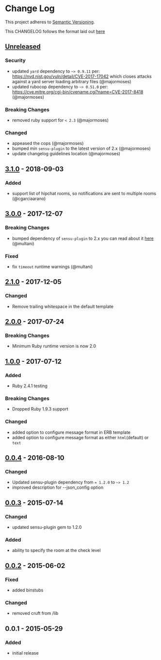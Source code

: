 # Change Log
This project adheres to [Semantic Versioning](http://semver.org/).

This CHANGELOG follows the format laid out [here](https://github.com/sensu-plugins/community/blob/master/HOW_WE_CHANGELOG.md)

## [Unreleased]

### Security
- updated `yard` dependency to `~> 0.9.11` per: https://nvd.nist.gov/vuln/detail/CVE-2017-17042 which closes attacks against a yard server loading arbitrary files (@majormoses)
- updated rubocop dependency to `~> 0.51.0` per: https://cve.mitre.org/cgi-bin/cvename.cgi?name=CVE-2017-8418 (@majormoses)

### Breaking Changes
- removed ruby support for `< 2.3` (@majormoses)

### Changed
- appeased the cops (@majormoses)
- bumped min `sensu-plugin` to the latest version of 2.x (@majormoses)
- update changelog guidelines location (@majormoses)

## [3.1.0] - 2018-09-03
### Added
- support list of hipchat rooms, so notifications are sent to multiple rooms (@cgarciaarano)

## [3.0.0] - 2017-12-07
### Breaking Changes
- bumped dependency of `sensu-plugin` to 2.x you can read about it [here](https://github.com/sensu-plugins/sensu-plugin/blob/master/CHANGELOG.md#v200---2017-03-29) (@multani)

### Fixed
- fix `timeout` runtime warnings (@multani)

## [2.1.0] - 2017-12-05
### Changed
- Remove trailing whitespace in the default template

## [2.0.0] - 2017-07-24
### Breaking Changes
- Minimum Ruby runtime version is now 2.0

## [1.0.0] - 2017-07-12
### Added
- Ruby 2.4.1 testing

### Breaking Changes
- Dropped Ruby 1.9.3 support

### Changed
- added option to configure message format in ERB template
- added option to configure message format as either `html`(default) or `text`

## [0.0.4] - 2016-08-10
### Changed
- Updated sensu-plugin dependency from `= 1.2.0` to `~> 1.2`
- improved description for --json_config option

## [0.0.3] - 2015-07-14
### Changed
- updated sensu-plugin gem to 1.2.0

### Added
- ability to specify the room at the check level

## [0.0.2] - 2015-06-02
### Fixed
- added binstubs
### Changed
- removed cruft from /lib

## 0.0.1 - 2015-05-29
### Added
- initial release

[Unreleased]: https://github.com/sensu-plugins/sensu-plugins-hipchat/compare/3.1.0...HEAD
[3.1.0]: https://github.com/sensu-plugins/sensu-plugins-hipchat/compare/3.0.0...3.1.0
[3.0.0]: https://github.com/sensu-plugins/sensu-plugins-hipchat/compare/2.1.0...3.0.0
[2.1.0]: https://github.com/sensu-plugins/sensu-plugins-hipchat/compare/2.0.0...2.1.0
[2.0.0]: https://github.com/sensu-plugins/sensu-plugins-hipchat/compare/1.0.0...2.0.0
[1.0.0]: https://github.com/sensu-plugins/sensu-plugins-hipchat/compare/0.0.4...1.0.0
[0.0.4]: https://github.com/sensu-plugins/sensu-plugins-hipchat/compare/0.0.3...0.0.4
[0.0.3]: https://github.com/sensu-plugins/sensu-plugins-hipchat/compare/0.0.2...0.0.3
[0.0.2]: https://github.com/sensu-plugins/sensu-plugins-hipchat/compare/0.0.1...0.0.2
